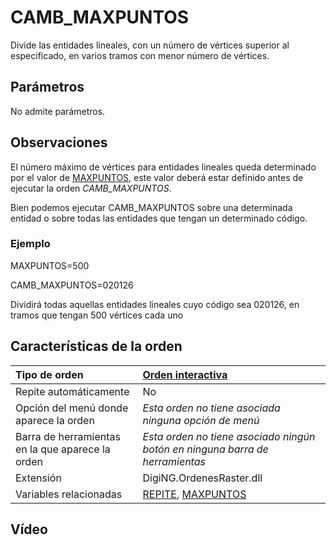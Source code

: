# CAMB\_MAXPUNTOS

Divide las entidades lineales, con un número de vértices superior al especificado, en varios tramos con menor número de vértices.

## Parámetros

No admite parámetros.

## Observaciones

El número máximo de vértices para entidades lineales queda determinado por el valor de [MAXPUNTOS](https://github.com/digi21/docs/tree/7fc627c885c16fb88afc7cc05a6df2a2f4a54563/digi3d-net/referencia/digi3d.net/ventana-de-dibujo/ordenes/c/MAXPUNTOS.html), este valor deberá estar definido antes de ejecutar la orden _CAMB\_MAXPUNTOS_.

Bien podemos ejecutar CAMB\_MAXPUNTOS sobre una determinada entidad o sobre todas las entidades que tengan un determinado código.

### Ejemplo

MAXPUNTOS=500

CAMB\_MAXPUNTOS=020126

Dividirá todas aquellas entidades lineales cuyo código sea 020126, en tramos que tengan 500 vértices cada uno

## Características de la orden

| Tipo de orden | [Orden interactiva](camb-maxpuntos.md) |
| :--- | :--- |
| Repite automáticamente | No |
| Opción del menú donde aparece la orden | _Esta orden no tiene asociada ninguna opción de menú_ |
| Barra de herramientas en la que aparece la orden | _Esta orden no tiene asociado ningún botón en ninguna barra de herramientas_ |
| Extensión | DigiNG.OrdenesRaster.dll |
| Variables relacionadas | [REPITE](https://github.com/digi21/docs/tree/7fc627c885c16fb88afc7cc05a6df2a2f4a54563/digi3d-net/referencia/digi3d.net/ventana-de-dibujo/ordenes/c/REPITE.html), [MAXPUNTOS](https://github.com/digi21/docs/tree/7fc627c885c16fb88afc7cc05a6df2a2f4a54563/digi3d-net/referencia/digi3d.net/ventana-de-dibujo/ordenes/c/MAXPUNTOS.html) |

## Vídeo

